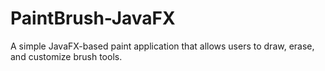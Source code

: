 # PaintBrush-JavaFX
A simple JavaFX-based paint application that allows users to draw, erase, and customize brush tools.
